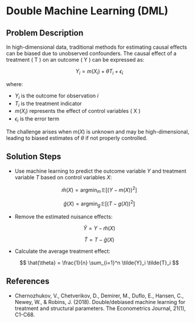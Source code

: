 # Double Machine Learning (DML)

## Problem Description

In high-dimensional data, traditional methods for estimating causal effects can be biased due to unobserved confounders. The causal effect of a treatment \( T \) on an outcome \( Y \) can be expressed as:

$$
Y_i = m(X_i) + \theta T_i + \epsilon_i
$$

where:
- $Y_i$ is the outcome for observation $i$
- $T_i$ is the treatment indicator
- $m(X_i)$ represents the effect of control variables \( X \)
- $\epsilon_i$ is the error term

The challenge arises when $m(X)$ is unknown and may be high-dimensional, leading to biased estimates of $\theta$ if not properly controlled.

## Solution Steps


   - Use machine learning to predict the outcome variable $Y$ and treatment variable $T$ based on control variables $X$:
   
   $$
   \hat{m}(X) = \text{argmin}_m \, \mathbb{E}[(Y - m(X))^2]
   $$
   
   $$
   \hat{g}(X) = \text{argmin}_g \, \mathbb{E}[(T - g(X))^2]
   $$


   - Remove the estimated nuisance effects:
   
   $$
   \tilde{Y} = Y - \hat{m}(X)
   $$
   
   $$
   \tilde{T} = T - \hat{g}(X)
   $$


   - Calculate the average treatment effect:
   
   $$
   \hat{\theta} = \frac{1}{n} \sum_{i=1}^n \tilde{Y}_i \tilde{T}_i
   $$

## References

- Chernozhukov, V., Chetverikov, D., Demirer, M., Duflo, E., Hansen, C., Newey, W., & Robins, J. (2018). Double/debiased machine learning for treatment and structural parameters. The Econometrics Journal, 21(1), C1-C68.


